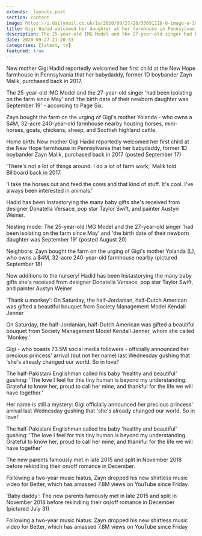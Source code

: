 ```yaml
---
extends: _layouts.post
section: content
image: https://i.dailymail.co.uk/1s/2020/09/27/20/33691118-0-image-a-101_1601236774984.jpg 
title: Gigi Hadid welcomed her daughter at her farmhouse in Pennsylvania on September 19 
description: The 25-year-old IMG Model and the 27-year-old singer had been isolating on the farm since May 
date: 2020-09-27-21-20-53 
categories: [latest, tv] 
featured: true 
--- 
```

New mother Gigi Hadid reportedly welcomed her first child at the New Hope farmhouse in Pennsylvania that her babydaddy, former 1D boybander Zayn Malik, purchased back in 2017.

The 25-year-old IMG Model and the 27-year-old singer 'had been isolating on the farm since May' and 'the birth date of their newborn daughter was September 19' - according to Page Six.

Zayn bought the farm on the urging of Gigi's mother Yolanda - who owns a $4M, 32-acre 240-year-old farmhouse nearby housing horses, mini-horses, goats, chickens, sheep, and Scottish highland cattle.  

Home birth: New mother Gigi Hadid reportedly welcomed her first child at the New Hope farmhouse in Pennsylvania that her babydaddy, former 1D boybander Zayn Malik, purchased back in 2017 (posted September 17)

'There's not a lot of things around. I do a lot of farm work,' Malik told Billboard back in 2017.

'I take the horses out and feed the cows and that kind of stuff. It's cool. I've always been interested in animals.'

Hadid has been Instastorying the many baby gifts she's received from designer Donatella Versace, pop star Taylor Swift, and painter Austyn Weiner. 

Nesting mode: The 25-year-old IMG Model and the 27-year-old singer 'had been isolating on the farm since May' and 'the birth date of their newborn daughter was September 19' (posted August 20)

Neighbors: Zayn bought the farm on the urging of Gigi's mother Yolanda (L), who owns a $4M, 32-acre 240-year-old farmhouse nearby (pictured September 18)

New additions to the nursery! Hadid has been Instastorying the many baby gifts she's received from designer Donatella Versace, pop star Taylor Swift, and painter Austyn Weiner

'Thank u monkey': On Saturday, the half-Jordanian, half-Dutch American was gifted a beautiful bouquet from Society Management Model Kendall Jenner

On Saturday, the half-Jordanian, half-Dutch American was gifted a beautiful bouquet from Society Management Model Kendall Jenner, whom she called 'Monkey.' 

Gigi - who boasts 73.5M social media followers - officially announced her precious princess' arrival (but not her name) last Wednesday gushing that 'she's already changed our world. So in love!'

The half-Pakistani Englishman called his baby 'healthy and beautiful' gushing: 'The love I feel for this tiny human is beyond my understanding. Grateful to know her, proud to call her mine, and thankful for the life we will have together.'  

Her name is still a mystery: Gigi officially announced her precious princess' arrival last Wednesday gushing that 'she's already changed our world. So in love!'

The half-Pakistani Englishman called his baby 'healthy and beautiful' gushing: 'The love I feel for this tiny human is beyond my understanding. Grateful to know her, proud to call her mine, and thankful for the life we will have together'

The new parents famously met in late 2015 and split in November 2018 before rekindling their on/off romance in December.

Following a two-year music hiatus, Zayn dropped his new shirtless music video for Better, which has amassed 7.8M views on YouTube since Friday.

'Baby daddy': The new parents famously met in late 2015 and split in November 2018 before rekindling their on/off romance in December (pictured July 31)

Following a two-year music hiatus: Zayn dropped his new shirtless music video for Better, which has amassed 7.8M views on YouTube since Friday

